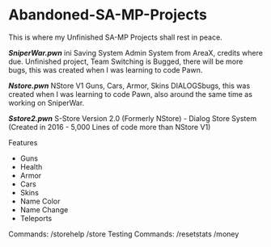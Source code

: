 # Abandoned-SA-MP-Projects
This is where my Unfinished SA-MP Projects shall rest in peace.


_____SniperWar.pwn_____
ini Saving System
Admin System from AreaX, credits where due.
Unfinished project, Team Switching is Bugged, there will be more bugs, this was created when I was learning to code Pawn.


_____Nstore.pwn_____
NStore V1 Guns, Cars, Armor, Skins DIALOGSbugs, this was created when I was learning to code Pawn, also around the same time as working on SniperWar.

_____Sstore2.pwn_____
S-Store Version 2.0 (Formerly NStore) - Dialog Store System
(Created in 2016 - 5,000 Lines of code more than NStore V1)

Features
- Guns
- Health
- Armor
- Cars
- Skins
- Name Color
- Name Change
- Teleports

Commands:
/storehelp
/store
Testing Commands:
/resetstats
/money
